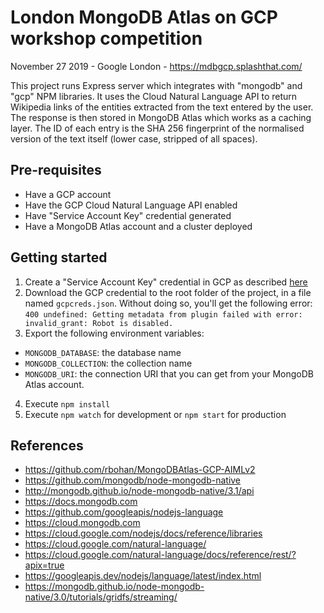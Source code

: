 # London MongoDB Atlas on GCP workshop competition

November 27 2019 - Google London - https://mdbgcp.splashthat.com/

This project runs Express server which integrates with "mongodb" and "gcp" NPM libraries. It uses the Cloud Natural Language API to return Wikipedia links of the entities extracted from the text entered by the user. The response is then stored in MongoDB Atlas which works as a caching layer. The ID of each entry is the SHA 256 fingerprint of the normalised version of the text itself (lower case, stripped of all spaces).

## Pre-requisites
* Have a GCP account
* Have the GCP Cloud Natural Language API enabled
* Have "Service Account Key" credential generated
* Have a MongoDB Atlas account and a cluster deployed

## Getting started
1. Create a "Service Account Key" credential in GCP as described [here](https://github.com/rbohan/MongoDBAtlas-GCP-AIMLv2/blob/master/Guides/GCPProjectAndVisionSetup.md)
2. Download the GCP credential to the root folder of the project, in a file named `gcpcreds.json`. Without doing so, you'll get the following error: `400 undefined: Getting metadata from plugin failed with error: invalid_grant: Robot is disabled.`
3. Export the following environment variables:
  * `MONGODB_DATABASE`: the database name
  * `MONGODB_COLLECTION`: the collection name
  * `MONGODB_URI`: the connection URI that you can get from your MongoDB Atlas account.
4. Execute `npm install`
5. Execute `npm watch` for development or `npm start` for production

## References
* https://github.com/rbohan/MongoDBAtlas-GCP-AIMLv2
* https://github.com/mongodb/node-mongodb-native
* http://mongodb.github.io/node-mongodb-native/3.1/api
* https://docs.mongodb.com
* https://github.com/googleapis/nodejs-language
* https://cloud.mongodb.com
* https://cloud.google.com/nodejs/docs/reference/libraries
* https://cloud.google.com/natural-language/
* https://cloud.google.com/natural-language/docs/reference/rest/?apix=true
* https://googleapis.dev/nodejs/language/latest/index.html
* https://mongodb.github.io/node-mongodb-native/3.0/tutorials/gridfs/streaming/
